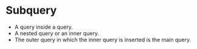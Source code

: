 # Subquery
- A query inside a query.
- A nested query or an inner query.
- The outer query in which the inner query is inserted is the main query.

